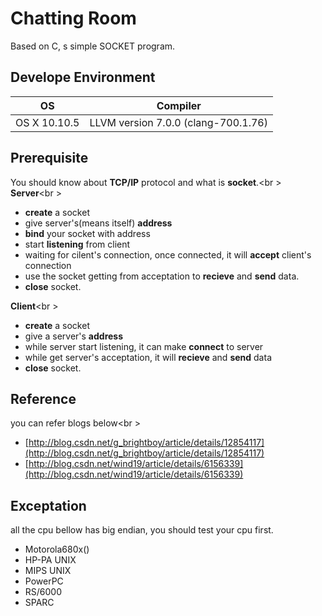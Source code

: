 Chatting Room
=
Based on C, s simple SOCKET program. 
## Develope Environment

|       OS       |            Compiler                |
|----------------|------------------------------------|
|  OS X 10.10.5  | LLVM version 7.0.0 (clang-700.1.76)|




## Prerequisite
You should know about **TCP/IP** protocol and what is **socket**.<br \>
**Server**<br \>

- **create** a socket
- give server's(means itself) **address**
- **bind** your socket with address
- start **listening** from client
- waiting for cilent's connection, once connected, it will **accept** client's connection
- use the socket getting from acceptation to **recieve** and **send** data.
- **close** socket.


**Client**<br \>

- **create** a socket
- give a server's **address**
- while server start listening, it can make **connect** to server
- while get server's acceptation, it will **recieve** and **send** data
- **close** socket.

## Reference
you can refer blogs below<br \>

- [http://blog.csdn.net/g_brightboy/article/details/12854117](http://blog.csdn.net/g_brightboy/article/details/12854117)
- [http://blog.csdn.net/wind19/article/details/6156339](http://blog.csdn.net/wind19/article/details/6156339)


## Exceptation
all the cpu bellow has big endian, you should test your cpu first.

- Motorola680x()
- HP-PA UNIX
- MIPS UNIX
- PowerPC
- RS/6000
- SPARC
